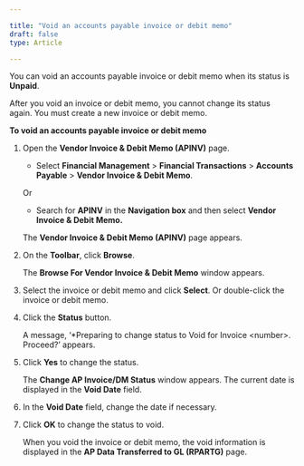```yaml
---  

title: "Void an accounts payable invoice or debit memo" 
draft: false 
type: Article

---
```



You can void an accounts payable invoice or debit memo when its status is **Unpaid**.

After you void an invoice or debit memo, you cannot change its status again. You must create a new invoice or debit memo.

**To void an accounts payable invoice or debit memo**

1.  Open the **Vendor Invoice & Debit Memo (APINV)** page.

    - Select **Financial Management** > **Financial Transactions** > **Accounts Payable** > **Vendor Invoice & Debit Memo**.

    Or

    - Search for **APINV** in the **Navigation box** and then select **Vendor Invoice & Debit Memo.**

    The **Vendor Invoice & Debit Memo (APINV)** page appears.

2.  On the **Toolbar**, click **Browse**.

    The **Browse For Vendor Invoice & Debit Memo** window appears.

3.  Select the invoice or debit memo and click **Select**. Or double-click the invoice or debit memo.

4.  Click the **Status** button.

    A message, ‘*Preparing to change status to Void for Invoice \<number>. Proceed?’ appears.

5.  Click **Yes** to change the status.

    The **Change AP Invoice/DM Status** window appears. The current date is displayed in the **Void Date** field.

6.  In the **Void Date** field, change the date if necessary.

7.  Click **OK** to change the status to void.

    When you void the invoice or debit memo, the void information is displayed in the **AP Data Transferred to GL (RPARTG)** page.
